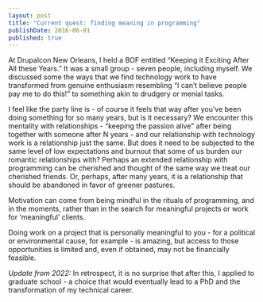 ```yaml
---
layout: post
title: "Current quest: finding meaning in programming"
publishDate: 2016-06-01
published: true
---
```


At Drupalcon New Orleans, I held a BOF entitled “Keeping it Exciting After All these Years.”  It was a small group - seven people, including myself. We discussed some the ways that we find technology work to have transformed from genuine enthusiasm resembling “I can’t believe people pay me to do this!” to something akin to drudgery or menial tasks.  

I feel like the party line is - of course it feels that way after you’ve been doing something for so many years, but is it necessary?  We encounter this mentality with relationships - “keeping the passion alive” after being together with someone after N years - and our relationship with technology work is a relationship just the same.  But does it need to be subjected to the same level of low expectations and burnout that some of us burden our romantic relationships with?  Perhaps an extended relationship with programming can be cherished and thought of the same way we treat our cherished friends.  Or, perhaps, after many years, it is a relationship that should be abandoned in favor of greener pastures.

Motivation can come from being mindful in the rituals of programming, and in the moments, rather than in the search for meaningful projects or work for ‘meaningful’ clients.

Doing work on a project that is personally meaningful to you - for a political or environmental cause, for example - is amazing, but access to those opportunities is limited and, even if obtained, may not be financially feasible.

_Update from 2022:_ In retrospect, it is no surprise that after this, I applied to graduate school - a choice that would eventually lead to a PhD and the transformation of my technical career.